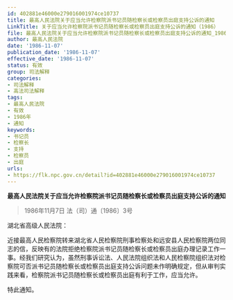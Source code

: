```yaml
---
id: 402881e46000e279016001974ce10737
title: 最高人民法院关于应当允许检察院派书记员随检察长或检察员出庭支持公诉的通知
LinkTitle: 关于应当允许检察院派书记员随检察长或检察员出庭支持公诉的通知（1986）
file: 最高人民法院关于应当允许检察院派书记员随检察长或检察员出庭支持公诉的通知_19861107_402881e46000e279016001974ce10737.docx
author: 最高人民法院
date: '1986-11-07'
publication_date: '1986-11-07'
effective_date: '1986-11-07'
status: 有效
group: 司法解释
categories:
- 司法解释
- 高法司法解释
tags:
- 最高人民法院
- 有效
- 1986年
- 通知
keywords:
- 书记员
- 检察长
- 支持
- 检察员
- 出庭
urls:
- https://flk.npc.gov.cn/detail?id=402881e46000e279016001974ce10737
---
```


**最高人民法院关于应当允许检察院派书记员随检察长或检察员出庭支持公诉的通知**

> 1986年11月7日 法（司）通〔1986〕3号

湖北省高级人民法院：

近接最高人民检察院转来湖北省人民检察院刑事检察处和远安县人民检察院两位同志的信，反映有的法院拒绝检察院派书记员随检察长或检察员出庭办理记录工作一事。经我们研究认为，虽然刑事诉讼法、人民法院组织法和人民检察院组织法对检察院可否派书记员随检察长或检察员出庭支持公诉问题未作明确规定，但从审判实践来看，检察院派书记员随检察长或检察员出庭有利于工作，应当允许。

特此通知。
